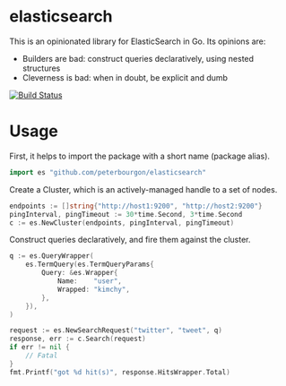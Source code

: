 # elasticsearch

This is an opinionated library for ElasticSearch in Go. Its opinions are:

* Builders are bad: construct queries declaratively, using nested structures
* Cleverness is bad: when in doubt, be explicit and dumb

[![Build Status][1]][2]

[1]: https://secure.travis-ci.org/peterbourgon/elasticsearch.png
[2]: http://www.travis-ci.org/peterbourgon/elasticsearch


# Usage

First, it helps to import the package with a short name (package alias).

```go
import es "github.com/peterbourgon/elasticsearch"
```

Create a Cluster, which is an actively-managed handle to a set of nodes.

```go
endpoints := []string{"http://host1:9200", "http://host2:9200"}
pingInterval, pingTimeout := 30*time.Second, 3*time.Second
c := es.NewCluster(endpoints, pingInterval, pingTimeout)
```

Construct queries declaratively, and fire them against the cluster.

```go
q := es.QueryWrapper(
	es.TermQuery(es.TermQueryParams{
		Query: &es.Wrapper{
			Name:    "user",
			Wrapped: "kimchy",
		},
	}),
)

request := es.NewSearchRequest("twitter", "tweet", q)
response, err := c.Search(request)
if err != nil {
	// Fatal
}
fmt.Printf("got %d hit(s)", response.HitsWrapper.Total)
```

